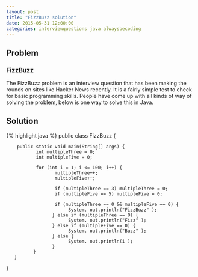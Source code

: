 ```yaml
---
layout: post
title: "FizzBuzz solution"
date: 2015-05-31 12:00:00
categories: interviewquestions java alwaysbecoding
---
```


## Problem  
### FizzBuzz
The FizzBuzz problem is an interview question that has been making the rounds on sites like Hacker News recently. It is a fairly simple test to check for basic programming skills. People have come up with all kinds of way of solving the problem, below is one way to solve this in Java.
## Solution
{% highlight java %}
public class FizzBuzz {

        public static void main(String[] args) {
               int multipleThree = 0;
               int multipleFive = 0;

               for (int i = 1; i <= 100; i++) {
                      multipleThree++;
                      multipleFive++;

                      if (multipleThree == 3) multipleThree = 0;
                      if (multipleFive == 5) multipleFive = 0;

                      if (multipleThree == 0 && multipleFive == 0) {
                           System. out.println("FizzBuzz" );
                     } else if (multipleThree == 0) {
                           System. out.println("Fizz" );
                     } else if (multipleFive == 0) {
                           System. out.println("Buzz" );
                     } else {
                           System. out.println(i );
                     }
              }
       }

}
